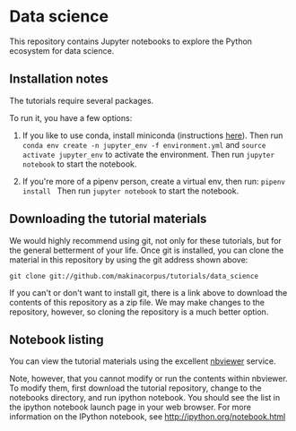 # Data science

This repository contains Jupyter notebooks to explore the Python ecosystem for data science.

## Installation notes

The tutorials require several packages. 

To run it, you have a few options:

   1. If you like to use conda, install miniconda (instructions [here](https://conda.io/miniconda.html)). 
   Then run
    ```
    conda env create -n jupyter_env -f environment.yml
    ```
    and 
    ```
    source activate jupyter_env
    ``` 
    to activate the environment. 
    Then run 
    ```
    jupyter notebook
    ``` 
    to start the notebook.

   2. If you're more of a pipenv person, create a virtual env, then run:
    ```
    pipenv install 
    ```
    Then run 
    ```
    jupyter notebook
    ``` 
    to start the notebook.

## Downloading the tutorial materials

We would highly recommend using git, not only for these tutorials, but for the general betterment of your life. Once git is installed, you can clone the material in this repository by using the git address shown above:
```
git clone git://github.com/makinacorpus/tutorials/data_science
```
If you can't or don't want to install git, there is a link above to download the contents of this repository as a zip file. We may make changes to the repository, however, so cloning the repository is a much better option.

## Notebook listing

You can view the tutorial materials using the excellent [nbviewer](https://nbviewer.jupyter.org/github/makinacorpus/tutorials/blob/master/data_science/notebooks/Index.ipynb) service.

Note, however, that you cannot modify or run the contents within nbviewer. To modify them, first download the tutorial repository, change to the notebooks directory, and run ipython notebook. You should see the list in the ipython notebook launch page in your web browser. For more information on the IPython notebook, see http://ipython.org/notebook.html

